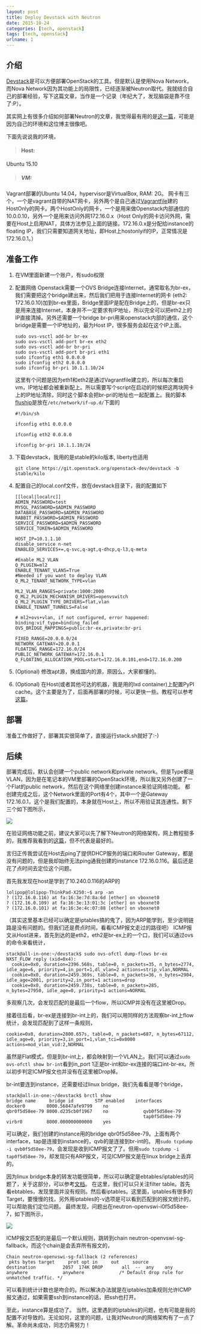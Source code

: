 ```yaml
---
layout: post
title: Deploy Devstack with Neutron
date: 2015-10-24
categories: [tech, openstack]
tags: [tech, openstack]
urlname: 1
---
```


## 介绍

[Devstack](http://docs.openstack.org/developer/devstack/)是可以方便部署OpenStack的工具。但是默认是使用Nova Network，而Nova Network因为其功能上的局限性，已经逐渐被Neutron取代。我就结合自己的部署经验，写下这篇文章，当作是一个记录（年纪大了，发现脑袋是靠不住了:P）。

<!-- more -->

其实网上有很多介绍如何部署Neutron的文章，我觉得最有用的是[这一篇](http://xiaoquqi.github.io/blog/2015/09/03/devstack-guide/)，可能是因为自己的环境和这位博主很像吧。

下面先说说我的环境，

> #### Host: 
Ubuntu 15.10

> ##### VM: 
Vagrant部署的Ubuntu 14.04，hypervisor是VirtualBox, RAM: 2G。
网卡有三个，一个是vagrant自带的NAT网卡，另外两个是自己通过[Vagrantfile](https://drive.google.com/file/d/0B33oO277eVsLZzkyYTR3VGxza2M/view?usp=sharing)建的HostOnly的网卡。两个HostOnly的网卡，一个是用来做Openstack内部通信的10.0.0.10，另外一个是用来访问外网172.16.0.x（Host Only的网卡访问外网，需要在Host上启用NAT，具体方法参见上面的链接。172.16.0.x是分配给instance的floating IP，我们只需要知道网关地址，即Host上hostonlyif的IP，正常情况是172.16.0.1。）

## 准备工作

 1. 在VM里面新建一个账户，有sudo权限

 2. 配置网络
    Openstack需要一个OVS Bridge连接Internet，通常取名为br-ex，我们需要把这个bridge建出来，然后我们把用于连接Internet的网卡 (eth2: 172.16.0.10)加到br-ex里面，Bridge里面IP是配在Bridge上的，但是br-ex只是用来连接Internet，本身并不一定要求有IP地址，所以完全可以把eth2上的IP直接清掉。另外还需要一个bridge br-pri用来openstack内部的通信，这个bridge是需要一个IP地址的，最为Host IP，很多服务会起在这个IP上面。

        sudo ovs-vsctl add-br br-ex
        sudo ovs-vsctl add-port br-ex eth2
        sudo ovs-vsctl add-br br-pri
        sudo ovs-vsctl add-port br-pri eth1
        sudo ifconfig eth1 0.0.0.0
        sudo ifconfig eth2 0.0.0.0
        sudo ifconfig br-pri 10.1.1.10/24
    
    这里有个问题是因为eth1和eth2是通过Vagrantfile建立的，所以每次重启vm，IP地址都会被重新配上。所以需要写个script在启动的时候把这两块网卡上的IP地址清除，同时这个脚本会把br-pri的地址也一起配置上。我的脚本[fluship](https://drive.google.com/file/d/0B33oO277eVsLVUJTbWozZjRNTlk/view?usp=sharing)是放在`/etc/network/if-up.d/`下面的

        #!/bin/sh

        ifconfig eth1 0.0.0.0

        ifconfig eth2 0.0.0.0

        ifconfig br-pri 10.1.1.10/24
    
 3. 下载devstack，我用的是stable的kilo版本, liberty也适用

     `git clone https://git.openstack.org/openstack-dev/devstack -b stable/kilo`
     
 4. 配置自己的local.conf文件，放在devstack目录下，我的配置如下

        [[local|localrc]]
        ADMIN_PASSWORD=test
        MYSQL_PASSWORD=$ADMIN_PASSWORD
        DATABASE_PASSWORD=$ADMIN_PASSWORD
        RABBIT_PASSWORD=$ADMIN_PASSWORD
        SERVICE_PASSWORD=$ADMIN_PASSWORD
        SERVICE_TOKEN=$ADMIN_PASSWORD

        HOST_IP=10.1.1.10
        disable_service n-net
        ENABLED_SERVICES+=,q-svc,q-agt,q-dhcp,q-l3,q-meta
        
        #Enable ML2 VLAN
        Q_PLUGIN=ml2
        ENABLE_TENANT_VLANS=True
        #Needed if you want to deploy VLAN
        Q_ML2_TENANT_NETWORK_TYPE=vlan
        
        ML2_VLAN_RANGES=private:1000:2000
        Q_ML2_PLUGIN_MECHANISM_DRIVERS=openvswitch
        Q_ML2_PLUGIN_TYPE_DRIVERS=flat,vlan
        ENABLE_TENANT_TUNNELS=False
        
        # ml2+ovs+vlan, if not configured, error happened: binding:vif_type=binding_failed
        OVS_BRIDGE_MAPPINGS=public:br-ex,private:br-pri
        
        FIXED_RANGE=20.0.0.0/24
        NETWORK_GATEWAY=20.0.0.1
        FLOATING_RANGE=172.16.0/24
        PUBLIC_NETWORK_GATEWAY=172.16.0.1
        Q_FLOATING_ALLOCATION_POOL=start=172.16.0.101,end=172.16.0.200

 5. (Optional) 修改apt源，换成国内的源，原因么，大家都懂的。

 6. (Optional) 在Host(或者其他可达的机器，我是用的lxd container)上配置PyPI cache。这个主要是为了，后面再部署的时候，可以更快一些。教程可以参考[这篇](http://doc.devpi.net/latest/quickstart-pypimirror.html)。
 
## 部署

准备工作做好了，部署其实很简单了，直接运行stack.sh就好了:-)

## 后续

部署完成后，默认会创建一个public network和private network。但是Type都是VLAN，因为是在笔记本的VM里部署的OpenStack环境，所以我又另外创建了一个Flat的public network，然后在这个网络里创建instance来验证网络功能。
都创建完成之后，这个Network里面的Port有4个，其中一个是Gateway 172.16.0.1，这个是我们配置的，本身就在Host上，所以不用验证其连通性。剩下三个如下图所示，

![](Deploy-Devstack-With-neutron/Devstack_network_ports.png)

在验证网络功能之前，建议大家可以先了解下Neutron的网络架构，网上教程挺多的，我推荐我看到的[这篇](https://yeasy.gitbooks.io/openstack_understand_neutron/content/vlan_mode/network_node.html)，但不代表是最好的。

言归正传我尝试在Host去ping了提供DHCP服务的端口和Router Gateway，都是没有问题的，但是我却始终无法ping通我创建的instance 172.16.0.116。最后还是花了点时间去定位这个问题。

首先我发现在host是学到了10.240.0.116的ARP的

    lolipop@lolipop-ThinkPad-X250:~$ arp -an
    ? (172.16.0.116) at fa:16:3e:7d:8a:6d [ether] on vboxnet0
    ? (172.16.0.109) at fa:16:3e:13:01:3c [ether] on vboxnet0
    ? (172.16.0.101) at fa:16:3e:4c:07:88 [ether] on vboxnet0

（其实这里基本已经可以确定是iptables搞的鬼了，因为ARP能学到，至少说明链路是没有问题的。但我们还是费点时间，看看ICMP报文走过的路径吧）
ICMP报文从Host进来，首先到达的是eth2，eth2是br-ex上的一个口，我们可以通过ovs的命令来看统计，

    stack@all-in-one:~/devstack$ sudo ovs-ofctl dump-flows br-ex
    NXST_FLOW reply (xid=0x4):
      cookie=0x0, duration=2396.568s, table=0, n_packets=35, n_bytes=2774, idle_age=6, priority=4,in_port=1,dl_vlan=2 actions=strip_vlan,NORMAL
      cookie=0x0, duration=2459.369s, table=0, n_packets=36, n_bytes=2904, idle_age=2001, priority=2,in_port=1 actions=drop
      cookie=0x0, duration=2459.738s, table=0, n_packets=285, n_bytes=27950, idle_age=0, priority=1 actions=NORMAL

多观察几次，会发现匹配的是最后一个flow，所以ICMP并没有在这里被Drop。

接着往后看，br-ex是连接到br-int上的，我们可以用同样的方法观察br-int上flow统计，会发现匹配到了这样一条规则，

    cookie=0x0, duration=2800.657s, table=0, n_packets=687, n_bytes=67112, idle_age=0, priority=3,in_port=1,vlan_tci=0x0000 actions=mod_vlan_vid:2,NORMAL

虽然是Flat模式，但是到br-int上，都会映射到一个VLAN上。我们可以通过`sudo ovs-ofctl show br-int`看到in_port 1正是br-int和br-ex连接的端口int-br-ex。所以初步判定ICMP报文也并没有在这里被Drop掉。

br-int要连到instance，还需要经过linux bridge，我们先看看是哪个bridge，

    stack@all-in-one:~/devstack$ brctl show
    bridge name	    bridge id	     STP enabled	interfaces
    docker0        8000.56847afe9799    no		
    qbr0f5d58ee-79 8000.d235cb0f1967    no             qvb0f5d58ee-79
                                                       tap0f5d58ee-79
    virbr0         8000.000000000000    yes

可以确定，我们创建的instance用的bridge qbr0f5d58ee-79。上面有两个interface，tap是连接到instance的，qvb的是连接到br-int的。
用`sudo tcpdump -i qvb0f5d58ee-79`，会发现是收到ICMP报文了了。但用`sudo tcpdump -i tap0f5d58ee-79`，却发现只有ARP报文，可见ICMP报文是在linux bridge上丢弃的。

因为linux bridge本身的转发功能很简单，所以可以确定是ebtables/iptables的问题了，关于这部分，可以参考[文档](http://ebtables.netfilter.org/br_fw_ia/br_fw_ia.html)。
在这里，我们可以只关注filter table。首先看ebtables，发现里面并没有规则。然后看iptables。这里面，iptables有很多的Target，要慢慢的找，另外用iptables的-v选项是可以看到匹配到的报文统计的，可以帮助我们定位问题。
最终发现，问题出在neutron-openvswi-i0f5d58ee-7，如下图所示，

![](Deploy-Devstack-With-neutron/Devstack_iptables.png)

ICMP报文匹配的是最后一个默认规则，跳转到chain neutron-openvswi-sg-fallback，而这个chain是会丢弃所有报文的，

    Chain neutron-openvswi-sg-fallback (2 references)
     pkts bytes target     prot opt in     out     source               destination          2057  174K DROP       all  --  any    any     anywhere             anywhere             /* Default drop rule for unmatched traffic. */

可以看到统计计数也是吻合的。所以解决办法就是在iptables加条规则允许ICMP报文通过，如果需要ssh到instance的话，把ssh也打开。

至此，instance算是成功了。
当然，这里遇到的iptables的问题，也有可能是我的配置不对导致的。无论如何，这里的问题，让我对Neutron的网络架构有了一点了解。革命尚未成功，同志仍需努力！

